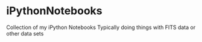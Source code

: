 # iPythonNotebooks
Collection of my iPython Notebooks
Typically doing things with FITS data or other data sets

